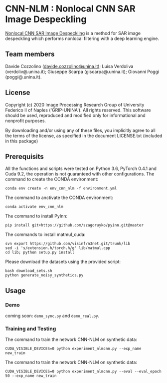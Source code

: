 # CNN-NLM : Nonlocal CNN SAR Image Despeckling
[Nonlocal CNN SAR Image Despeckling](https://www.mdpi.com/2072-4292/12/6/1006) is 
a method for SAR image despeckling which performs nonlocal filtering with a deep learning engine.

## Team members
 Davide Cozzolino (davide.cozzolino@unina.it);
 Luisa Verdoliva  (verdoliv@.unina.it);
 Giuseppe Scarpa  (giscarpa@.unina.it);
 Giovanni Poggi   (poggi@.unina.it).
 
## License
Copyright (c) 2020 Image Processing Research Group of University Federico II of Naples ('GRIP-UNINA').
All rights reserved.
This software should be used, reproduced and modified only for informational and nonprofit purposes.

By downloading and/or using any of these files, you implicitly agree to all the
terms of the license, as specified in the document LICENSE.txt
(included in this package) 

## Prerequisits
All the functions and scripts were tested on Python 3.6, PyTorch 0.4.1 and Cuda 9.2,
the operation is not guaranteed with other configurations.
The command to create the CONDA environment: 
```
conda env create -n env_cnn_nlm -f environment.yml
```

The command to anctivate the CONDA environment:
```
conda activate env_cnn_nlm
```

The command to install PyInn: 
```
pip install git+https://github.com/szagoruyko/pyinn.git@master
```

The commands to install matmul_cuda:
```
svn export https://github.com/visinf/n3net.git/trunk/lib
sed -i 's/extension.h/torch.h/g' lib/matmul.cpp
cd lib; python setup.py install
```

Please download the datasets using the provided script:
```
bash download_sets.sh
python generate_noisy_synthetics.py
```

## Usage

### Demo
coming soon: `demo_sync.py` and `demo_real.py`.

### Training and Testing
The command to train the network CNN-NLM on synthetic data:

```
CUDA_VISIBLE_DEVICES=0 python experiment_nlmcnn.py --exp_name new_train
```

The command to train the network CNN-NLM on synthetic data:

```
CUDA_VISIBLE_DEVICES=0 python experiment_nlmcnn.py --eval --eval_epoch 50 --exp_name new_train
```

